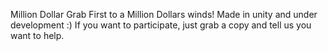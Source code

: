 Million Dollar Grab
First to a Million Dollars winds!
Made in unity and under development :)
If you want to participate, just grab a copy and tell us you want to help.